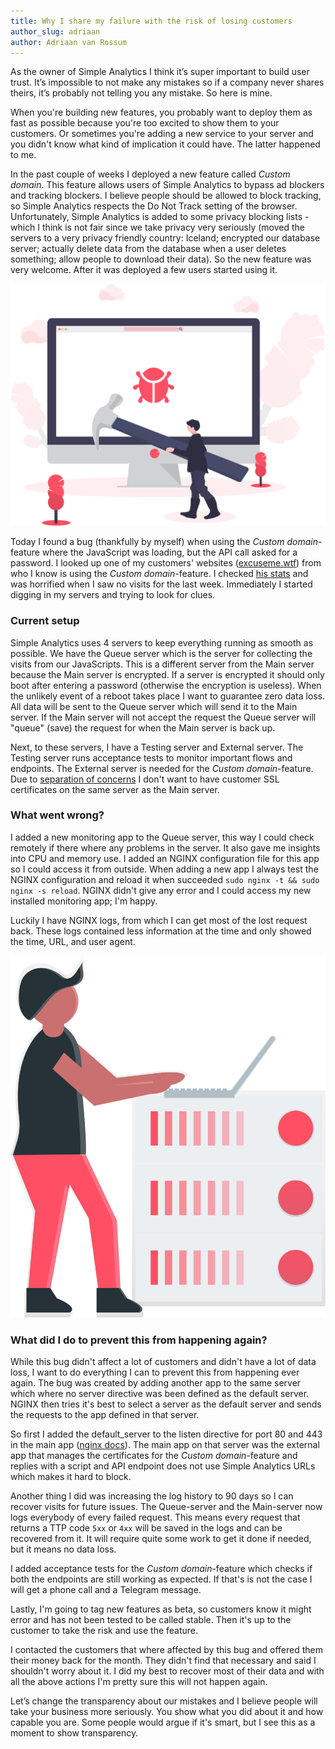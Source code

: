 ```yaml
---
title: Why I share my failure with the risk of losing customers
author_slug: adriaan
author: Adriaan van Rossum
---
```


As the owner of Simple Analytics I think it’s super important to build user trust. It’s impossible to not make any mistakes so if a company never shares theirs, it’s probably not telling you any mistake. So here is mine.

When you're building new features, you probably want to deploy them as fast as possible because you're too excited to show them to your customers. Or sometimes you're adding a new service to your server and you didn't know what kind of implication it could have. The latter happened to me.

In the past couple of weeks I deployed a new feature called _Custom domain_. This feature allows users of Simple Analytics to bypass ad blockers and tracking blockers. I believe people should be allowed to block tracking, so Simple Analytics respects the Do Not Track setting of the browser. Unfortunately, Simple Analytics is added to some privacy blocking lists - which I think is not fair since we take privacy very seriously (moved the servers to a very privacy friendly country: Iceland; encrypted our database server; actually delete data from the database when a user deletes something; allow people to download their data). So the new feature was very welcome. After it was deployed a few users started using it.

<img class="limit-height" src="/images/bug.svg" alt="">

Today I found a bug (thankfully by myself) when using the _Custom domain_-feature where the JavaScript was loading, but the API call asked for a password. I looked up one of my customers' websites ([excuseme.wtf](https://excuseme.wtf/?ref=blog.simpleanalytics.io)) from who I know is using the _Custom domain_-feature. I checked [his stats](https://simpleanalytics.io/excuseme.wtf) and was horrified when I saw no visits for the last week. Immediately I started digging in my servers and trying to look for clues.

### Current setup

Simple Analytics uses 4 servers to keep everything running as smooth as possible. We have the Queue server which is the server for collecting the visits from our JavaScripts. This is a different server from the Main server because the Main server is encrypted. If a server is encrypted it should only boot after entering a password (otherwise the encryption is useless). When the unlikely event of a reboot takes place I want to guarantee zero data loss. All data will be sent to the Queue server which will send it to the Main server. If the Main server will not accept the request the Queue server will "queue" (save) the request for when the Main server is back up.

Next, to these servers, I have a Testing server and External server. The Testing server runs acceptance tests to monitor important flows and endpoints. The External server is needed for the _Custom domain_-feature. Due to [separation of concerns](https://en.wikipedia.org/wiki/Separation_of_concerns) I don't want to have customer SSL certificates on the same server as the Main server.

### What went wrong?

I added a new monitoring app to the Queue server, this way I could check remotely if there where any problems in the server. It also gave me insights into CPU and memory use. I added an NGINX configuration file for this app so I could access it from outside. When adding a new app I always test the NGINX configuration and reload it when succeeded `sudo nginx -t && sudo nginx -s reload`. NGINX didn't give any error and I could access my new installed monitoring app; I'm happy.

Luckily I have NGINX logs, from which I can get most of the lost request back. These logs contained less information at the time and only showed the time, URL, and user agent.

<img class="limit-height" src="/images/server.svg" alt="">

### What did I do to prevent this from happening again?

While this bug didn't affect a lot of customers and didn't have a lot of data loss, I want to do everything I can to prevent this from happening ever again. The bug was created by adding another app to the same server which where no server directive was been defined as the default server. NGINX then tries it's best to select a server as the default server and sends the requests to the app defined in that server.

So first I added the default_server to the listen directive for port 80 and 443 in the main app ([nginx docs](https://nginx.org/en/docs/http/server_names.html#miscellaneous_names)). The main app on that server was the external app that manages the certificates for the _Custom domain_-feature and replies with a script and API endpoint does not use Simple Analytics URLs which makes it hard to block. 

Another thing I did was increasing the log history to 90 days so I can recover visits for future issues. The Queue-server and the Main-server now logs everybody of every failed request. This means every request that returns a TTP code `5xx` or `4xx` will be saved in the logs and can be recovered from it. It will require quite some work to get it done if needed, but it means no data loss.

I added acceptance tests for the _Custom domain_-feature which checks if both the endpoints are still working as expected. If that's is not the case I will get a phone call and a Telegram message.

Lastly, I'm going to tag new features as beta, so customers know it might error and has not been tested to be called stable. Then it's up to the customer to take the risk and use the feature.

I contacted the customers that where affected by this bug and offered them their money back for the month. They didn't find that necessary and said I shouldn't worry about it. I did my best to recover most of their data and with all the above actions I'm pretty sure this will not happen again.

Let’s change the transparency about our mistakes and I believe people will take your business more seriously. You show what you did about it and how capable you are. Some people would argue if it's smart, but I see this as a moment to show transparency.
